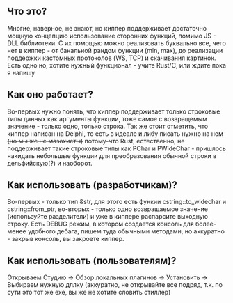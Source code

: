 ## Что это?
Многие, наверное, не знают, но киппер поддерживает достаточно мощную концепцию использование сторонних функций, помимо JS - DLL библиотеки. С их помощью можно реализовать буквально все, чего нет в киппер - от банальной рандом функции (min, max), до реализации поддержки кастомных протоколов (WS, TCP) и скачивания картинок. Есть одно но, хотите нужный функционал - учите Rust/C, или ждите пока я напишу

## Как оно работает?
Во-первых нужно понять, что киппер поддерживает только строковые типы данных как аргументы функции, тоже самое с возвращемым значение - только одно, только строка. Так же стоит отметить, что киппер написан на Delphi, то есть в идеале и либу писать нужно на нем ~~(но мы же не мазохисты)~~ потому-что Rust, естественно, не поддерживает такие строковые типы как PChar и PWideChar - пришлось накидать небольшые функции для преобразования обычной строки в дельфийскую(?) и наоборот.

## Как использовать (разработчикам)?
Во-первых - только тип &str, для этого есть функии cstring::to_widechar и cstring::from_ptr, во-вторых - только одно возвращаемое значение (используйте разделители) и уже в киппере распарсите выходную строку. Есть DEBUG режим, в котором создается консоль для более-менее удобного дебага, пишем туда обычными методами, но аккуратно - закрыв консоль, вы закроете киппер.

## Как использовать (пользователям)?
Открываем Студию -> Обзор локальных плагинов -> Установить -> Выбираем нужную дллку (аккуратно, не открывайте все подряд, т.к. по сути это тот же exe, вы же не хотите словить стиллер)
